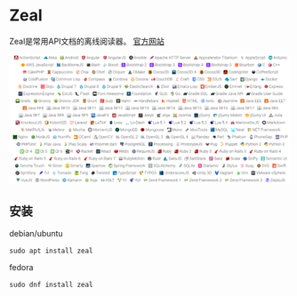 # Zeal

Zeal是常用API文档的离线阅读器。
[官方网站](https://zealdocs.org/)

![](images/zeal.png)

## 安装

debian/ubuntu

```shell
sudo apt install zeal
```

fedora

```shell
sudo dnf install zeal
```
